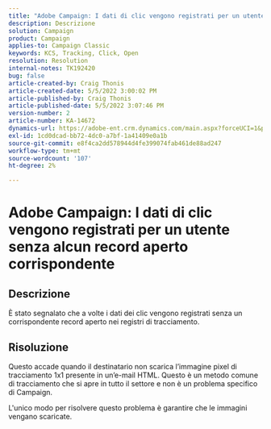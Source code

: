```yaml
---
title: "Adobe Campaign: I dati di clic vengono registrati per un utente senza alcun record aperto corrispondente"
description: Descrizione
solution: Campaign
product: Campaign
applies-to: Campaign Classic
keywords: KCS, Tracking, Click, Open
resolution: Resolution
internal-notes: TK192420
bug: false
article-created-by: Craig Thonis
article-created-date: 5/5/2022 3:00:02 PM
article-published-by: Craig Thonis
article-published-date: 5/5/2022 3:07:46 PM
version-number: 2
article-number: KA-14672
dynamics-url: https://adobe-ent.crm.dynamics.com/main.aspx?forceUCI=1&pagetype=entityrecord&etn=knowledgearticle&id=b4473908-84cc-ec11-a7b5-6045bd00d995
exl-id: 1cd0dcad-bb72-4dc0-a7bf-1a41409e0a1b
source-git-commit: e8f4ca2dd578944d4fe399074fab461de88ad247
workflow-type: tm+mt
source-wordcount: '107'
ht-degree: 2%

---
```


# Adobe Campaign: I dati di clic vengono registrati per un utente senza alcun record aperto corrispondente

## Descrizione

È stato segnalato che a volte i dati dei clic vengono registrati senza un corrispondente record aperto nei registri di tracciamento.

## Risoluzione


Questo accade quando il destinatario non scarica l’immagine pixel di tracciamento 1x1 presente in un’e-mail HTML. Questo è un metodo comune di tracciamento che si apre in tutto il settore e non è un problema specifico di Campaign.

L&#39;unico modo per risolvere questo problema è garantire che le immagini vengano scaricate.
